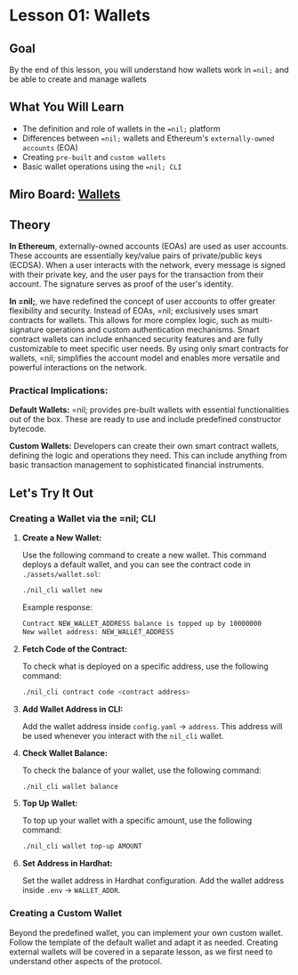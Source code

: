 # Lesson 01: Wallets

## Goal

By the end of this lesson, you will understand how wallets work in `=nil;` and be able to create and manage wallets

## What You Will Learn

- The definition and role of wallets in the `=nil;` platform
- Differences between `=nil;` wallets and Ethereum's `externally-owned accounts` (EOA)
- Creating `pre-built` and `custom wallets`
- Basic wallet operations using the `=nil; CLI`

## Miro Board: [Wallets](https://miro.com/app/board/uXjVK2qLHgs=/?share_link_id=796809756836)

## Theory

**In Ethereum**, externally-owned accounts (EOAs) are used as user accounts. These accounts are essentially key/value pairs of private/public keys (ECDSA). When a user interacts with the network, every message is signed with their private key, and the user pays for the transaction from their account. The signature serves as proof of the user's identity.

**In =nil;**, we have redefined the concept of user accounts to offer greater flexibility and security. Instead of EOAs, =nil; exclusively uses smart contracts for wallets. This allows for more complex logic, such as multi-signature operations and custom authentication mechanisms. Smart contract wallets can include enhanced security features and are fully customizable to meet specific user needs. By using only smart contracts for wallets, =nil; simplifies the account model and enables more versatile and powerful interactions on the network.

### Practical Implications:
**Default Wallets:** =nil; provides pre-built wallets with essential functionalities out of the box. These are ready to use and include predefined constructor bytecode.

**Custom Wallets:** Developers can create their own smart contract wallets, defining the logic and operations they need. This can include anything from basic transaction management to sophisticated financial instruments.

## Let's Try It Out

### Creating a Wallet via the =nil; CLI

1. **Create a New Wallet:**

   Use the following command to create a new wallet. This command deploys a default wallet, and you can see the contract code in `./assets/wallet.sol`:
   ```bash
   ./nil_cli wallet new
   ```

   Example response:
   ```bash
   Contract NEW_WALLET_ADDRESS balance is topped up by 10000000
   New wallet address: NEW_WALLET_ADDRESS
   ```

2. **Fetch Code of the Contract:**

   To check what is deployed on a specific address, use the following command:

   ```bash
   ./nil_cli contract code <contract address>
   ```
   
3. **Add Wallet Address in CLI:**

   Add the wallet address inside `config.yaml` -> `address`. This address will be used whenever you interact with the `nil_cli` wallet.

4. **Check Wallet Balance:**

   To check the balance of your wallet, use the following command:
   ```bash
   ./nil_cli wallet balance
   ```

5. **Top Up Wallet:**

   To top up your wallet with a specific amount, use the following command:
   ```bash
   ./nil_cli wallet top-up AMOUNT
   ```

6. **Set Address in Hardhat:**

   Set the wallet address in Hardhat configuration. Add the wallet address inside `.env` -> `WALLET_ADDR`.

### Creating a Custom Wallet

Beyond the predefined wallet, you can implement your own custom wallet. Follow the template of the default wallet and adapt it as needed. Creating external wallets will be covered in a separate lesson, as we first need to understand other aspects of the protocol.

